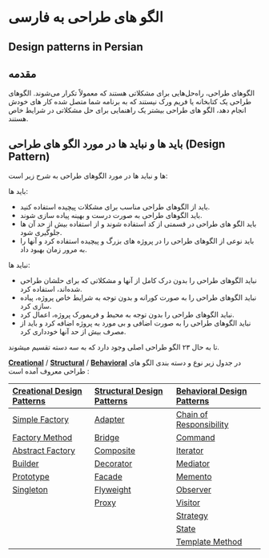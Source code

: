 # الگو های طراحی به فارسی
## Design patterns in Persian
## مقدمه 
الگوهای طراحی، راه‌حل‌هایی برای مشکلاتی هستند که معمولاً تکرار می‌شوند. الگوهای طراحی یک کتابخانه‌ یا فریم ورک نیستند که به برنامه شما متصل شده کار های خودش انجام دهد، الگو های طراحی بیشتر یک راهنمایی برای حل مشکلاتی در شرایط خاص هستند.
## باید ها و نباید ها در مورد الگو های طراحی (Design Pattern)

ها و نباید ها در مورد الگوهای طراحی به شرح زیر است:

باید ها:
- باید از الگوهای طراحی مناسب برای مشکلات پیچیده استفاده کنید.
- باید الگوهای طراحی به صورت درست و بهینه پیاده سازی شوند.
- باید الگو های طراحی در قسمتی از کد استفاده شوند و از استفاده بیش از حد آن ها جلوگیری شود.
- باید نوعی از الگوهای طراحی را در پروژه های بزرگ و پیچیده استفاده کرد و آنها را به مرور زمان بهبود داد.

نباید ها:
- نباید الگوهای طراحی را بدون درک کامل از آنها و مشکلاتی که برای حلشان طراحی شده‌اند، استفاده کرد.
- نباید الگوهای طراحی را به صورت کورانه و بدون توجه به شرایط خاص پروژه، پیاده سازی کرد.
- نباید الگوهای طراحی را بدون توجه به محیط و فریمورک پروژه، اعمال کرد.
- نباید الگوهای طراحی را به صورت اضافی و بی مورد به پروژه اضافه کرد و باید از مصرف بیش از حد آنها خودداری کرد.

تا به حال ۲۳ الگو طراحی اصلی وجود دارد که به سه دسته تقسیم میشوند.

[**Creational**](creational.md)  / [**Structural**](structural.md)  / [**Behavioral**](behavioral.md)
در جدول زیر نوع و دسته بندی الگو های طراحی معروف آمده است :

|[Creational Design Patterns](creational.md)|[Structural Design Patterns](structural.md)|[Behavioral Design Patterns](behavioral.md)|
|:-|:-|:-|
|[Simple Factory](Creational/simple_factory.md)|[Adapter](Structural/adapter.md)|[Chain of Responsibility](Behavioral/chain_of_responsibility.md)|
|[Factory Method](Creational/factory_method.md)|[Bridge](Structural/bridge.md)|[Command](Behavioral/command.md)|
|[Abstract Factory](Creational/abstract_factory.md)|[Composite](Structural/composite.md)|[Iterator](Behavioral/iterator.md)|
|[Builder](Creational/builder.md)|[Decorator](Structural/decorator.md)|[Mediator](Behavioral/mediator.md)|
|[Prototype](Creational/prototype.md)|[Facade](Structural/facade.md)|[Memento](Behavioral/memento.md)|
|[Singleton](Creational/singleton.md)|[Flyweight](Structural/flyweight.md)|[Observer](Behavioral/observer.md)|
||[Proxy](Structural/proxy.md)|[Visitor](Behavioral/visitor.md)|
|||[Strategy](Behavioral/strategy.md)|
|||[State](Behavioral/state.md)|
|||[Template Method](Behavioral/template_method.md)|
